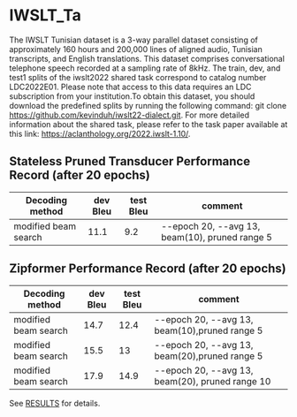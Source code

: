 # IWSLT_Ta

The IWSLT Tunisian dataset is a 3-way parallel dataset consisting of approximately 160 hours
and 200,000 lines of aligned audio, Tunisian transcripts, and English translations. This dataset
comprises conversational telephone speech recorded at a sampling rate of 8kHz. The train, dev,
and test1 splits of the iwslt2022 shared task correspond to catalog number LDC2022E01. Please
note that access to this data requires an LDC subscription from your institution.To obtain this
dataset, you should download the predefined splits by running the following command:
git clone https://github.com/kevinduh/iwslt22-dialect.git. For more detailed information about
the shared task, please refer to the task paper available at this link:
https://aclanthology.org/2022.iwslt-1.10/.

## Stateless Pruned Transducer Performance Record (after 20 epochs)

|    Decoding method                 |     dev Bleu     |    test Bleu    | comment                                  |
|------------------------------------|------------|------------|------------------------------------------|
| modified beam search               | 11.1	    | 9.2    | --epoch 20, --avg 13, beam(10), pruned range 5 |

## Zipformer Performance Record (after 20 epochs)

|    Decoding method                 |     dev Bleu     |    test Bleu    | comment                                  |
|------------------------------------|------------|------------|------------------------------------------|
| modified beam search               | 14.7	    | 12.4       | --epoch 20, --avg 13, beam(10),pruned range 5 |
| modified beam search               | 15.5	    | 13      | --epoch 20, --avg 13, beam(20),pruned range 5 |
| modified beam search               | 17.9	   | 14.9        | --epoch 20, --avg 13, beam(20), pruned range 10 |


See [RESULTS](/egs/iwslt_ta/ST/RESULTS.md) for details.
